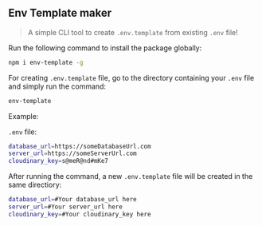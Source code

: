 ## Env Template maker

>A simple CLI tool to create `.env.template` from existing `.env` file!

 Run the following command to install the package globally:
```bash
npm i env-template -g
```


For creating `.env.template` file, go to the directory containing your `.env` file and simply run the command:
```bash
env-template
```


Example:

`.env` file:

```bash
database_url=https://someDatabaseUrl.com
server_url=https://someServerUrl.com
cloudinary_key=s@meR@nd#mKe7
```


After running the command, a new `.env.template` file will be created in the same directiory:

```bash
database_url=#Your database_url here
server_url=#Your server_url here
cloudinary_key=#Your cloudinary_key here
```
